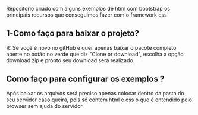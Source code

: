 <p>Repositorio criado com alguns exemplos de html com bootstrap os principais recursos que conseguimos fazer com o framework css</p>


<h2>1-Como faço para baixar o projeto?</h2>
<p>R: Se voçê é novo no gitHub e quer apenas baixar o pacote completo aperte no botão no verde que diz "Clone or download",
escolha a opção download zip e pronto seu download será realizado.</p>

<h2>Como faço para configurar os exemplos ?</h2>
<p>Após baixar os arquivos será preciso apenas colocar dentro da pasta do seu servidor caso queira, pois só contem html e css o que é entendido pelo browser sem ajuda do servidor</p>
